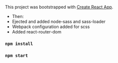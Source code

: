 This project was bootstrapped with [Create React App](https://github.com/facebookincubator/create-react-app).

- Then:
- Ejected and added node-sass and sass-loader
- Webpack configuration added for scss
- Added react-router-dom

### `npm install`

### `npm start`